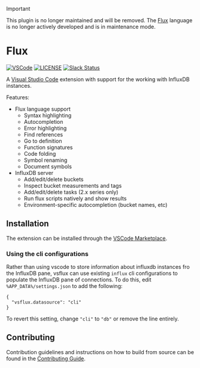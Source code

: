 > [!IMPORTANT]
> This plugin is no longer maintained and will be removed. The [Flux](https://github.com/influxdata/flux) language is no longer actively developed and is in maintenance mode.

# Flux

[![VSCode](https://img.shields.io/visual-studio-marketplace/i/influxdata.flux)](https://marketplace.visualstudio.com/items?itemName=influxdata.flux)
[![LICENSE](https://img.shields.io/github/license/influxdata/vsflux.svg)](https://github.com/influxdata/vsflux/blob/master/LICENSE)
[![Slack Status](https://img.shields.io/badge/slack-join_chat-white.svg?logo=slack&style=social)](https://www.influxdata.com/slack)

A [Visual Studio Code](https://visualstudio.microsoft.com/) extension with support for the working with InfluxDB instances.

Features:
* Flux language support
  * Syntax highlighting
  * Autocompletion
  * Error highlighting
  * Find references
  * Go to definition
  * Function signatures
  * Code folding
  * Symbol renaming
  * Document symbols
* InfluxDB server 
  * Add/edit/delete buckets
  * Inspect bucket measurements and tags
  * Add/edit/delete tasks (2.x series only)
  * Run flux scripts natively and show results
  * Environment-specific autocompletion (bucket names, etc)

## Installation

The extension can be installed through the [VSCode Marketplace](https://marketplace.visualstudio.com/items?itemName=influxdata.flux).

### Using the cli configurations

Rather than using vscode to store information about influxdb instances fro the InfluxDB pane, vsflux can use existing `influx` cli configurations to populate the InfluxDB pane of connections. To do this, edit `%APP_DATA%/settings.json` to add the following:

    {
      "vsflux.datasource": "cli"
    }

To revert this setting, change `"cli"` to `"db"` or remove the line entirely.

## Contributing

Contribution guidelines and instructions on how to build from source can be found in the [Contributing Guide](https://github.com/influxdata/vsflux/blob/master/CONTRIBUTING.md).
